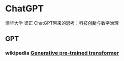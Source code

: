 # ChatGPT



清华大学 梁正 ChatGPT带来的思考：科技创新与数字治理



## GPT



### wikipedia [Generative pre-trained transformer](https://en.wikipedia.org/wiki/Generative_pre-trained_transformer)